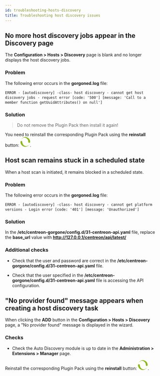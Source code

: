 ```yaml
---
id: troubleshooting-hosts-discovery
title: Troubleshooting host discovery issues
---
```


## No more host discovery jobs appear in the Discovery page

The **Configuration > Hosts > Discovery** page is blank and no longer displays the host discovery jobs.

### Problem

The following error occurs in the **gorgoned.log** file:

``` shell
ERROR - [autodiscovery] -class- host discovery - cannot get host discovery jobs - request error [code: '500'] [message: 'Call to a member function getUuidAttributes() on null']
```

### Solution

> Do not remove the Plugin Pack then install it again!

You need to reinstall the corresponding Plugin Pack using the **reinstall** button: ![image](../../assets/monitoring/discovery/reinstall-complete.png).

## Host scan remains stuck in a scheduled state

When a host scan is initiated, it remains blocked in a scheduled state.

### Problem

The following error occurs in the **gorgoned.log** file:

``` shell
ERROR - [autodiscovery] -class- host discovery - cannot get platform versions - Login error [code: '401'] [message: 'Unauthorized']
```

### Solution

In the **/etc/centreon-gorgone/config.d/31-centreon-api.yaml** file, replace the **base_url** value with **http://127.0.0.1/centreon/api/latest/**

### Additional checks

- Check that the user and password are correct in the **/etc/centreon-gorgone/config.d/31-centreon-api.yaml** file.

- Check that the user specified in the **/etc/centreon-gorgone/config.d/31-centreon-api.yaml** file is accessing the API configuration.

## "No provider found" message appears when creating a host discovery task

When clicking the **ADD** button in the **Configuration > Hosts > Discovery** page, a "No provider found" message is displayed in the wizard.

### Checks

- Check the Auto Discovery module is up to date in the **Administration > Extensions > Manager** page.

Reinstall the corresponding Plugin Pack using the **reinstall** button: ![image](../../assets/monitoring/discovery/reinstall-complete.png).
